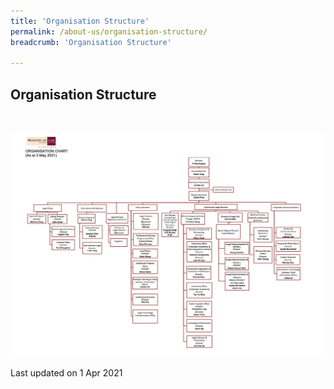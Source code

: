 ```yaml
---
title: 'Organisation Structure'
permalink: /about-us/organisation-structure/
breadcrumb: 'Organisation Structure'

---
```



Organisation Structure
---

<div class="image">
  <a href="/files/MinLaw_Organisation_Structure-03_May_2021.pdf">
    <br>
    <br>
    <img src="/images/MinLaw_Organisation_Structure-03_May_2021.png" title="Organisation Structure" alt="Organisation Structure">
  </a>
</div>

<p class="right-side-updated">Last updated on 1 Apr 2021</p>
